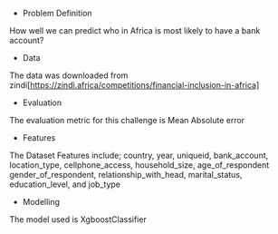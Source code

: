 * Problem Definition

How well we can predict who in Africa is most likely to have a bank account?

* Data

The data was downloaded from zindi[https://zindi.africa/competitions/financial-inclusion-in-africa]

* Evaluation

The evaluation metric for this challenge is Mean Absolute error

* Features

The Dataset Features include; country, year, uniqueid, bank_account, location_type, cellphone_access, household_size, age_of_respondent
gender_of_respondent,	relationship_with_head,	marital_status,	education_level, and	job_type

* Modelling

The model used is XgboostClassifier








